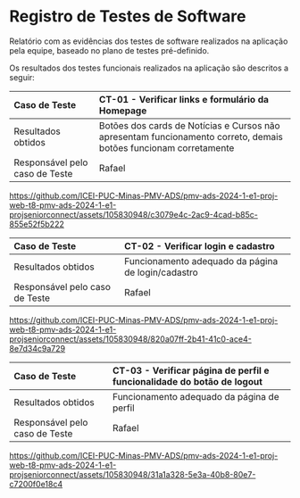 # Registro de Testes de Software

Relatório com as evidências dos testes de software realizados na aplicação pela equipe, baseado no plano de testes pré-definido.

Os resultados dos testes funcionais realizados na aplicação são descritos a seguir:

|Caso de Teste    | CT-01 - Verificar links e formulário da Homepage |
|:---|:---|
| Resultados obtidos | Botões dos cards de Notícias e Cursos não apresentam funcionamento correto, demais botões funcionam corretamente  |
| Responsável pelo caso de Teste | Rafael |

https://github.com/ICEI-PUC-Minas-PMV-ADS/pmv-ads-2024-1-e1-proj-web-t8-pmv-ads-2024-1-e1-projseniorconnect/assets/105830948/c3079e4c-2ac9-4cad-b85c-855e52f5b222

|Caso de Teste    | CT-02 - Verificar login e cadastro |
|:---|:---|
| Resultados obtidos | Funcionamento adequado da página de login/cadastro  |
| Responsável pelo caso de Teste | Rafael |

https://github.com/ICEI-PUC-Minas-PMV-ADS/pmv-ads-2024-1-e1-proj-web-t8-pmv-ads-2024-1-e1-projseniorconnect/assets/105830948/820a07ff-2b41-41c0-ace4-8e7d34c9a729


|Caso de Teste    | CT-03 - Verificar página de perfil e funcionalidade do botão de logout |
|:---|:---|
| Resultados obtidos | Funcionamento adequado da página de perfil  |
| Responsável pelo caso de Teste | Rafael |

https://github.com/ICEI-PUC-Minas-PMV-ADS/pmv-ads-2024-1-e1-proj-web-t8-pmv-ads-2024-1-e1-projseniorconnect/assets/105830948/31a1a328-5e3a-40b8-80e7-c7200f0e18c4



